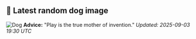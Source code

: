 ## 🐶 Latest random dog image
![Dog](https://images.dog.ceo/breeds/pomeranian/n02112018_4644.jpg)
**Advice:** "Play is the true mother of invention."
*Updated: 2025-09-03 19:30 UTC*
